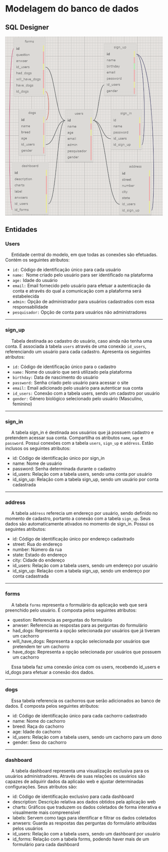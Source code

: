 # Modelagem do banco de dados
## SQL Designer
<img src="new_model2.png">

## Entidades 
### Users
&nbsp;&nbsp;&nbsp;&nbsp; Entidade central do modelo, em que todas as conexões são efetuadas. Contém os seguintes atributos:
- ``` id: ``` Código de identificação único para cada usuário
- ```name: ```Nome criado pelo usuário para ser identificado na plataforma
- ```age:``` Idade do usuário
- ```email:``` Email fornecido pelo usuário para efetuar a autenticação da conta e através do qual a comunicação com a plataforma será estabelecida
- ```admin:``` Opção de administrador para usuários cadastrados com essa responsabilidade
- ```pesquisador:``` Opção de conta para usuários não administradores
---

### sign_up
&nbsp;&nbsp;&nbsp;&nbsp; Tabela destinada ao cadastro do usuário, caso ainda não tenha uma conta. É associada à tabela ```users``` através de uma conexão ```id_users```, referenciando um usuário para cada cadastro. Apresenta os seguintes atributos:
- ```id:``` Código de identificação único para o cadastro
- ```name:``` Nome do usuário que será utilizado pela plataforma
- ```birthday:``` Data de nascimento do usuário
- ```password:``` Senha criado pelo usuário para acessar o site
- ```email:``` Email adicionado pelo usuário para autenticar sua conta
- ```id_users:``` Conexão com a tabela users, sendo um cadastro por usuário
- ```gender:``` Gênero biológico selecionado pelo usuário (Masculino, feminino)

---

### sign_in
&nbsp;&nbsp;&nbsp;&nbsp; A tabela sign_in é destinada aos usuários que já possuem cadastro e pretendem acessar sua conta. Compartilha os atributos ```name```, ```age``` e ```password```. Possui conexões com a tabela ```users```, ```sign_up``` e ```address```. Estão inclusos os seguintes atributos:
- id: Código de identificação único por sign_in
- name: Nome de usuário
- password: Senha determinada durante o cadastro
- id_users: Relação com a tabela users, sendo uma conta por usuário
- id_sign_up: Relação com a tabela sign_up, sendo um usuário por conta cadastrada



---

### address
&nbsp;&nbsp;&nbsp;&nbsp; A tabela ```address``` referecia um endereço por usuário, sendo definido no momento de cadastro, portanto a conexão com a tabela ```sign_up```. Seus dados são automaticamente ativados no momento de sign_in. Possui os seguintes atributos:
- id: Código de identificação único por endereço cadastrado
- street: Rua do endereço
- number: Número da rua
- state: Estado do endereço
- city: Cidade do endereço
- id_users: Relação com a tabela users, sendo um endereço por usuário
- id_sign_up: Relação com a tabela sign_up, sendo um endereço por conta cadastrada
  

---

### forms
&nbsp;&nbsp;&nbsp;&nbsp; A tabela ```forms``` representa o formulário da aplicação web que será preenchido pelo usuário. É composta pelos seguintes atributos:
- question: Referencia as perguntas do formulário
- anwser: Referencia as respostas para as perguntas do formulário
- had_dogs: Representa a opção selecionada por usuários que já tiveram um cachorro
- will_have_dogs: Representa a opção selecionada por usuários que pretendem ter um cachorro
- have_dogs:  Representa a opção selecionada por usuários que possuem um cachorro

&nbsp;&nbsp;&nbsp;&nbsp; Essa tabela faz uma conexão única com os users, recebendo id_users e id_dogs para efetuar a conexão dos dados.

---

### dogs
&nbsp;&nbsp;&nbsp;&nbsp; Essa tabela referencia os cachorros que serão adicionados ao banco de dados. É composta pelos seguintes atributos:
- id: Código de identificação único para cada cachorro cadastrado
- name: Nome do cachorro 
- breed: Raça do cachorro
- age: Idade do cachorro
- id_users: Relação com a tabela users, sendo um cachorro para um dono
- gender: Sexo do cachorro

---

### dashboard
&nbsp;&nbsp;&nbsp;&nbsp; A tabela dashboard representa uma visualização exclusiva para os usuários administradores. Através de suas relações os usuários são capazes de adquirir dados da aplicaão web e ajustar determinadas configurações. Seus atributos são:
- id: Código de identificação exclusivo para cada dashboard
- description: Descrição relativa aos dados obtidos pela aplicação web
- charts: Gráficos que traduzem os dados coletados de forma interativa e visualmente mais compreensível
- labels: Servem como tags para identificar e filtrar os dados coletados
- anwsers: Guarda as respostas das perguntas do formulário atribuídas pelos usuários
- id_users: Relação com a tabela users, sendo um dashboard por usuário
- id_forms: Relação com a tabela forms, podendo haver mais de um formulário para cada dashboard
  
